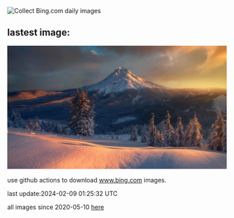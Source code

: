 ![Collect Bing.com daily images](https://github.com/counter2015/bing-daily-images/workflows/Collect%20Bing.com%20daily%20images/badge.svg)
## lastest image:
![](images/MtHoodOregon.jpg)

use github actions to download www.bing.com images.

last update:2024-02-09 01:25:32 UTC

all images since 2020-05-10 [here](https://github.com/counter2015/bing-daily-images/tree/master/images) 
